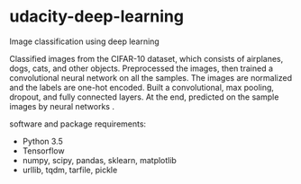 # udacity-deep-learning
Image classification using deep learning 

Classified images from the CIFAR-10 dataset, which consists of airplanes, dogs, cats, and other objects. 
Preprocessed the images, then trained a convolutional neural network on all the samples. 
The images are normalized and the labels are one-hot encoded. 
Built a convolutional, max pooling, dropout, and fully connected layers. 
At the end, predicted on the sample images by neural networks .

software and package requirements:
- Python 3.5
- Tensorflow
- numpy, scipy, pandas, sklearn, matplotlib
- urllib, tqdm, tarfile, pickle
